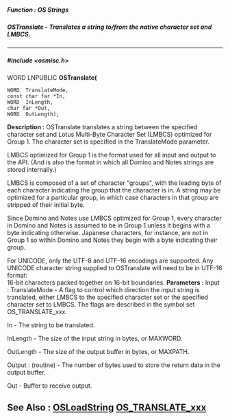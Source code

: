 ##### Function : OS Strings
##### OSTranslate - Translates a string to/from the native character set and LMBCS.
---
##### #include <osmisc.h>
WORD LNPUBLIC **OSTranslate(**

	WORD  TranslateMode,
	const char far *In,
	WORD  InLength,
	char far *Out,
	WORD  OutLength);
**Description :**
OSTranslate translates a string between the specified character set and Lotus 
Multi-Byte Character Set (LMBCS) optimized for Group 1.  The character set is 
specified in the TranslateMode parameter.

LMBCS optimized for Group 1 is the format used for all input and output to the 
API. (And is also the format in which all Domino and Notes strings are stored 
internally.) 

LMBCS is composed of a set of character "groups", with the leading byte of each 
character indicating the group that the character is in. A string may be 
optimized for a particular group, in which case characters in that group are 
stripped of their initial byte. 

Since Domino and Notes use LMBCS optimized for Group 1, every character in 
Domino and Notes is assumed to be in Group 1 unless it begins with a byte 
indicating otherwise. Japanese characters, for instance, are not in Group 1 so 
within Domino and Notes they begin with a byte indicating their group.

For UNICODE, only the UTF-8 and UTF-16 encodings are supported.  Any UNICODE 
character string supplied to OSTranslate will need to be in UTF-16 format:  
16-bit characters packed together on 16-bit boundaries. 
**Parameters :**
Input :
TranslateMode  -  A flag to control which direction the input string is translated, either LMBCS to the specified character set or the specified character set to LMBCS. The flags are described in the symbol set OS_TRANSLATE_xxx.

In  -  The string to be translated.

InLength  -  The size of the input string in bytes, or MAXWORD.

OutLength  -  The size of the output buffer in bytes, or MAXPATH.

Output :
(routine)  -  The number of bytes used to store the return data in the output buffer.


Out  -  Buffer to receive output.

**See Also :**
[OSLoadString](D:/md_files/OSLoadString.md)
[OS_TRANSLATE_xxx](D:/md_files/OS_TRANSLATE_xxx.md)
---
